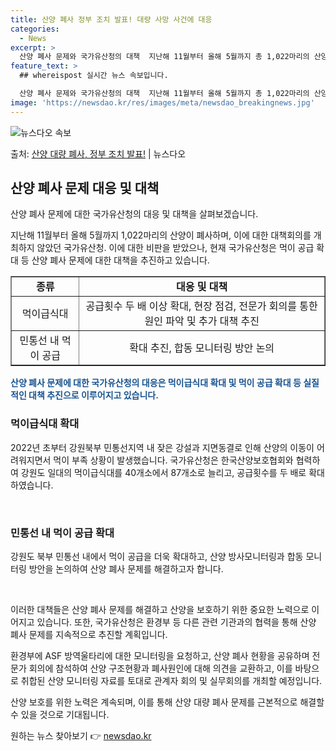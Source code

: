```yaml
---
title: 산양 폐사 정부 조치 발표! 대량 사망 사건에 대응
categories:
  - News
excerpt: >
  산양 폐사 문제와 국가유산청의 대책  지난해 11월부터 올해 5월까지 총 1,022마리의 산양이 폐사하였으나…
feature_text: >
  ## whereispost 실시간 뉴스 속보입니다.

  산양 폐사 문제와 국가유산청의 대책  지난해 11월부터 올해 5월까지 총 1,022마리의 산양이 폐사하였으나…
image: 'https://newsdao.kr/res/images/meta/newsdao_breakingnews.jpg'
---
```


![뉴스다오 속보](https://newsdao.kr/res/images/meta/newsdao_breakingnews.jpg)

<p>출처: <a href="https://newsdao.kr/4284" rel="dofollow">산양 대량 폐사, 정부 조치 발표!</a> | 뉴스다오</p>

<h2 data-ke-size="size26">산양 폐사 문제 대응 및 대책</h2>
산양 폐사 문제에 대한 국가유산청의 대응 및 대책을 살펴보겠습니다.

<p data-ke-size="size16">지난해 11월부터 올해 5월까지 1,022마리의 산양이 폐사하며, 이에 대한 대책회의를 개최하지 않았던 국가유산청. 이에 대한 비판을 받았으나, 현재 국가유산청은 먹이 공급 확대 등 산양 폐사 문제에 대한 대책을 추진하고 있습니다.</p>

<table style="width: 100%;" border="1">
<tbody>
<tr>
<td style="text-align: center; height: 17px;"><b>종류</b></td>
<td style="text-align: center; height: 17px;"><b>대응 및 대책</b></td>
</tr>
<tr>
<td style="text-align: center; height: 17px;">먹이급식대</td>
<td style="text-align: center; height: 17px;">공급횟수 두 배 이상 확대, 현장 점검, 전문가 회의를 통한 원인 파악 및 추가 대책 추진</td>
</tr>
<tr>
<td style="text-align: center; height: 17px;">민통선 내 먹이 공급</td>
<td style="text-align: center; height: 17px;">확대 추진, 합동 모니터링 방안 논의</td>
</tr>
</tbody>
</table>

<b><span style="color: #1a5490;">산양 폐사 문제에 대한 국가유산청의 대응은 먹이급식대 확대 및 먹이 공급 확대 등 실질적인 대책 추진으로 이루어지고 있습니다.</span></b>

<h3 data-ke-size="size22">먹이급식대 확대</h3>
2022년 초부터 강원북부 민통선지역 내 잦은 강설과 지면동결로 인해 산양의 이동이 어려워지면서 먹이 부족 상황이 발생했습니다. 국가유산청은 한국산양보호협회와 협력하여 강원도 일대의 먹이급식대를 40개소에서 87개소로 늘리고, 공급횟수를 두 배로 확대하였습니다.

<p data-ke-size="size16">&nbsp;</p>

<h3 data-ke-size="size22">민통선 내 먹이 공급 확대</h3>
강원도 북부 민통선 내에서 먹이 공급을 더욱 확대하고, 산양 방사모니터링과 합동 모니터링 방안을 논의하여 산양 폐사 문제를 해결하고자 합니다.

<p data-ke-size="size16">&nbsp;</p>

이러한 대책들은 산양 폐사 문제를 해결하고 산양을 보호하기 위한 중요한 노력으로 이어지고 있습니다. 또한, 국가유산청은 환경부 등 다른 관련 기관과의 협력을 통해 산양 폐사 문제를 지속적으로 추진할 계획입니다.

환경부에 ASF 방역울타리에 대한 모니터링을 요청하고, 산양 폐사 현황을 공유하며 전문가 회의에 참석하여 산양 구조현황과 폐사원인에 대해 의견을 교환하고, 이를 바탕으로 취합된 산양 모니터링 자료를 토대로 관계자 회의 및 실무회의를 개최할 예정입니다.

산양 보호를 위한 노력은 계속되며, 이를 통해 산양 대량 폐사 문제를 근본적으로 해결할 수 있을 것으로 기대됩니다. 

원하는 뉴스 찾아보기 👉 <a href="https://newsdao.kr" rel="dofollow">newsdao.kr</a>


